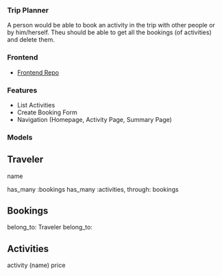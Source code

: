 ### Trip Planner
A person would be able to book an activity in the trip with other people or by him/herself. Theu should be able to get all the bookings (of activities) and delete them.

### Frontend
- [Frontend Repo](https://github.com/wenxiao92/wenxiao92-phase-3-project-build-frontend)

### Features
* List Activities
* Create Booking Form
* Navigation (Homepage, Activity Page, Summary Page)


### Models
Traveler
---
name

has_many :bookings
has_many :activities, through: bookings


Bookings
---
belong_to: Traveler
belong_to: 


Activities
---
activity (name)
price



